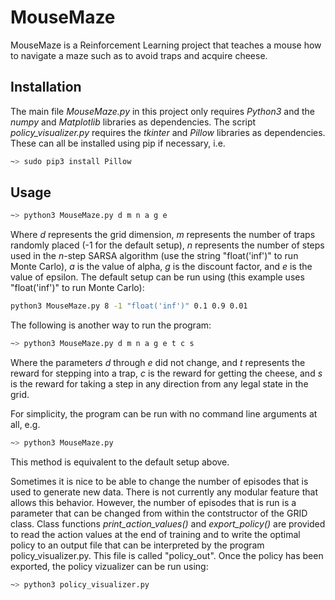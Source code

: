 # MouseMaze

MouseMaze is a Reinforcement Learning project that teaches a mouse how to navigate a maze such as to avoid traps and acquire cheese.

## Installation

The main file _MouseMaze.py_ in this project only requires _Python3_ and the _numpy_ and _Matplotlib_ libraries as dependencies. The script _policy_visualizer.py_ requires the _tkinter_ and _Pillow_ libraries as dependencies. These can all be installed using pip if necessary, i.e.

```Bash
~> sudo pip3 install Pillow
```

## Usage

```Bash
~> python3 MouseMaze.py d m n a g e
```

Where _d_ represents the grid dimension, _m_ represents the number of traps randomly placed (-1 for the default setup), _n_ represents the number of steps used in the _n_-step SARSA algorithm (use the string "float('inf')" to run Monte Carlo), _a_ is the value of alpha, _g_ is the discount factor, and _e_ is the value of epsilon. The default setup can be run using (this example uses "float('inf')" to run Monte Carlo):

```Bash
python3 MouseMaze.py 8 -1 "float('inf')" 0.1 0.9 0.01
```

The following is another way to run the program:

```Bash
~> python3 MouseMaze.py d m n a g e t c s
```

Where the parameters _d_ through _e_ did not change, and _t_ represents the reward for stepping into a trap, _c_ is the reward for getting the cheese, and _s_ is the reward for taking a step in any direction from any legal state in the grid.

For simplicity, the program can be run with no command line arguments at all, e.g.

```Bash
~> python3 MouseMaze.py
```

This method is equivalent to the default setup above.

Sometimes it is nice to be able to change the number of episodes that is used to generate new data. There is not currently any modular feature that allows this behavior. However, the number of episodes that is run is a parameter that can be changed from within the contstructor of the GRID class. Class functions _print_action_values()_ and _export_policy()_ are provided to read the action values at the end of training and to write the optimal policy to an output file that can be interpreted by the program policy_visualizer.py. This file is called "policy_out". Once the policy has been exported, the policy vizualizer can be run using:

```Bash
~> python3 policy_visualizer.py
```
